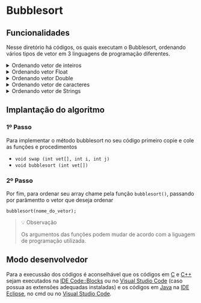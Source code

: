# Bubblesort
<!-- 
## Funcionamento
-->

## Funcionalidades
Nesse diretório há códigos, os quais executam o Bubblesort, ordenando vários tipos de vetor em 3 linguagens de programação diferentes.

<details>
<summary>Ordenando vetor de inteiros</summary>

### *Ordem crescente*
- [C](./c/bubbleIntCrescente.c)
- [C++](./cpp/bubbleInt.cpp)
- [Java](./java/bublleInt.java)

### *Ordem decrescente*
- [C](./c/bubbleIntDecrescente.c)
- C++ (em breve)
- Java (em breve)
</details>

<details>
<summary>Ordenando vetor Float</summary>

### *Ordem crescente*
- [C](./c/bubbleFloatCrescente.c)
- C++ (em breve)
- Java (em breve)

### *Ordem decrescente*
- [C](./c/bubbleFloatDecrescente.c)
- C++ (em breve)
- Java (em breve)
</details>

<details>
<summary>Ordenando vetor Double</summary>

### *Ordem crescente*
- [C](./c/bubbleDoubleCrescente.c)
- C++ (em breve)
- Java (em breve)

### *Ordem decrescente*
- [C](./c/bubbleDoubleDecrescente.c)
- C++ (em breve)
- Java (em breve)
</details>

<details>
<summary>Ordenando vetor de caracteres</summary>

### *Ordem crescente*
- [C](./c/bubbleCharCrescente.c)
- C++ (em breve)
- Java (em breve)

### *Ordem decrescente*
- [C](./c/bubbleCharDecrescente.c)
- C++ (em breve)
- Java (em breve)
</details> 

<details> 
<summary>Ordenando vetor de Strings</summary>

### *Ordem crescente*
- C++ (em breve)
- [Java](./java/bublleString.java)

### *Ordem decrescente*
- C++ (em breve)
- Java (em breve)
</details>

## Implantação do algoritmo

### 1º Passo

Para implementar o método bubblesort no seu código primeiro copie e cole as funções e procedimentos

- `void swap (int vet[], int i, int j)`
- `void bubblesort (int vet[])`

### 2º Passo

Por fim, para ordenar seu array chame pela função `bubblesort()`, passando por parâmentto o vetor que deseja ordenar

``` 
bubblesort(nome_do_vetor); 
```

> 💡 Observação
>
> Os argumentos das funções podem mudar de acordo com a liguagem de programação utilizada.

## Modo desenvolvedor
Para a execussão dos códigos é aconselhável que os códigos em [C](./c) e [C++](./cpp) sejam executados na [IDE Code::Blocks](https://www.codeblocks.org/) ou no [Visual Studio Code](https://code.visualstudio.com/) (caso possua as extensões adequadas instaladas) e os códigos em [Java](./java) na [IDE Eclipse](https://www.eclipse.org/), no cmd ou no [Visual Studio Code](https://code.visualstudio.com/).
